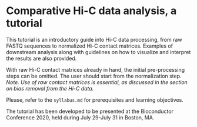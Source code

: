 # Comparative Hi-C data analysis, a tutorial

This tutorial is an introductory guide into Hi-C data processing, from raw FASTQ sequences to normalized Hi-C contact matrices. Examples of downstream analysis along with guidelines on how to visualize and interpret the results are also provided.

With raw Hi-C contact matrices already in hand, the initial pre-processing steps can be omitted. The user should start from the normalization step. _Note. Use of raw contact matrices is essential, as discussed in the section on bias removal from the Hi-C data._

Please, refer to the `syllabus.md` for prerequisites and learning objectives.

The tutorial has been developed to be presented at the Bioconductor Conference 2020, held during July 29-July 31 in Boston, MA.
